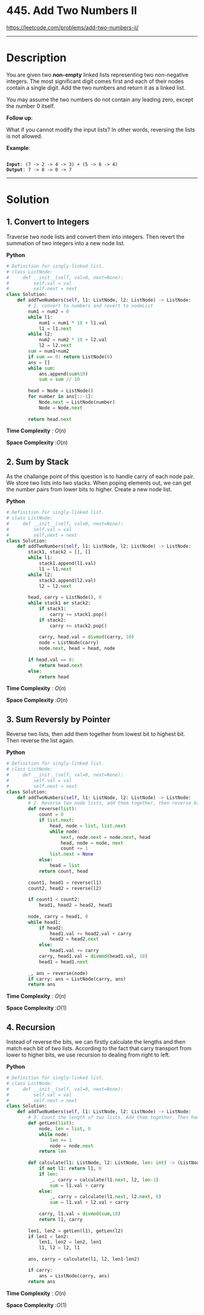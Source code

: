 # 445. Add Two Numbers II

https://leetcode.com/problems/add-two-numbers-ii/

---

# Description

You are given two **non-empty** linked lists representing two non-negative integers. The most significant digit comes first and each of their nodes contain a single digit. Add the two numbers and return it as a linked list.

You may assume the two numbers do not contain any leading zero, except the number 0 itself.

**Follow up**:

What if you cannot modify the input lists? In other words, reversing the lists is not allowed.

**Example**:

<pre><code>
<b>Input</b>: (7 -> 2 -> 4 -> 3) + (5 -> 6 -> 4)
<b>Output</b>: 7 -> 8 -> 0 -> 7
</code></pre>

---

# Solution

## 1. Convert to Integers

Traverse two node lists and convert them into integers. Then revert the summation of two integers into a new node list.

**Python**
```python
# Definition for singly-linked list.
# class ListNode:
#     def __init__(self, val=0, next=None):
#         self.val = val
#         self.next = next
class Solution:
    def addTwoNumbers(self, l1: ListNode, l2: ListNode) -> ListNode:
        # 1. convert to numbers and revert to nodeList
        num1 = num2 = 0
        while l1:
            num1 = num1 * 10 + l1.val
            l1 = l1.next
        while l2:
            num2 = num2 * 10 + l2.val
            l2 = l2.next
        sum = num1+num2
        if sum == 0: return ListNode(0)
        ans = []
        while sum:
            ans.append(sum%10)
            sum = sum // 10
            
        head = Node = ListNode()
        for number in ans[::-1]:
            Node.next = ListNode(number)
            Node = Node.next
        
        return head.next
```

**Time Complexity** : $O(n)$

**Space Complexity** :$O(n)$

## 2. Sum by Stack

As the challange point of this question is to handle carry of each node pair. We store two lists into two stacks. When poping elements out, we can get the number pairs from lower bits to higher. Create a new node list.

**Python**
```python
# Definition for singly-linked list.
# class ListNode:
#     def __init__(self, val=0, next=None):
#         self.val = val
#         self.next = next
class Solution:
    def addTwoNumbers(self, l1: ListNode, l2: ListNode) -> ListNode:
        stack1, stack2 = [], []
        while l1:
            stack1.append(l1.val)
            l1 = l1.next
        while l2:
            stack2.append(l2.val)
            l2 = l2.next
        
        head, carry = ListNode(), 0
        while stack1 or stack2:
            if stack1:
                carry += stack1.pop()
            if stack2:
                carry += stack2.pop()
            
            carry, head.val = divmod(carry, 10)
            node = ListNode(carry)
            node.next, head = head, node
        
        if head.val == 0:
            return head.next
        else:
            return head
```

**Time Complexity** : $O(n)$

**Space Complexity** :$O(n)$

## 3. Sum Reversly by Pointer

Reverse two lists, then add them together from lowest bit to highest bit. Then reverse the list again.

**Python**
```python
# Definition for singly-linked list.
# class ListNode:
#     def __init__(self, val=0, next=None):
#         self.val = val
#         self.next = next
class Solution:
    def addTwoNumbers(self, l1: ListNode, l2: ListNode) -> ListNode:
        # 2. Reverse two node lists, add them together, then reverse back
        def reverse(list):
            count = 0
            if list.next:
                head, node = list, list.next
                while node:
                    next, node.next = node.next, head
                    head, node = node, next
                    count += 1
                list.next = None
            else:
                head = list
            return count, head
            
        count1, head1 = reverse(l1)
        count2, head2 = reverse(l2)
            
        if count1 < count2:
            head1, head2 = head2, head1
        
        node, carry = head1, 0
        while head1:
            if head2:
                head1.val += head2.val + carry
                head2 = head2.next
            else:
                head1.val += carry
            carry, head1.val = divmod(head1.val, 10)
            head1 = head1.next
            
        _, ans = reverse(node)
        if carry: ans = ListNode(carry, ans)
        return ans
```

**Time Complexity** : $O(n)$

**Space Complexity** :$O(1)$

## 4. Recursion

Instead of reverse the bits, we can firstly calculate the lengths and then match each bit of two lists. According to the fact that carry transport from lower to higher bits, we use recursion to dealing from right to left.

**Python**
```python
# Definition for singly-linked list.
# class ListNode:
#     def __init__(self, val=0, next=None):
#         self.val = val
#         self.next = next
class Solution:
    def addTwoNumbers(self, l1: ListNode, l2: ListNode) -> ListNode:
        # 3. Count the length of two lists. Add them together. Then handle the carry of each bit from end to start by recursion
        def getLen(list):
            node, len = list, 0
            while node:
                len += 1
                node = node.next
            return len
            
        def calculate(l1: ListNode, l2: ListNode, len: int) -> (ListNode, int):
            if not l1: return l1, 0
            if len:
                _, carry = calculate(l1.next, l2, len-1)
                sum = l1.val + carry
            else:
                _, carry = calculate(l1.next, l2.next, 0)
                sum = l1.val + l2.val + carry
                
            carry, l1.val = divmod(sum,10)
            return l1, carry
        
        len1, len2 = getLen(l1), getLen(l2)
        if len1 < len2:
            len1, len2 = len2, len1
            l1, l2 = l2, l1
            
        ans, carry = calculate(l1, l2, len1-len2)

        if carry:
            ans = ListNode(carry, ans)
        return ans
```

**Time Complexity** : $O(n)$

**Space Complexity** :$O(1)$